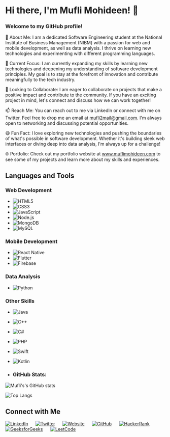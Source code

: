<h1> Hi there, I'm Mufli Mohideen! 👋</h1>
<h3>Welcome to my GitHub profile!</h3>

👀 About Me: I am a dedicated Software Engineering student at the National Institute of Business Management (NIBM) with a passion for web and mobile development, as well as data analysis. I thrive on learning new technologies and experimenting with different programming languages.

🌱 Current Focus: I am currently expanding my skills by learning new technologies and deepening my understanding of software development principles. My goal is to stay at the forefront of innovation and contribute meaningfully to the tech industry.

💼 Looking to Collaborate: I am eager to collaborate on projects that make a positive impact and contribute to the community. If you have an exciting project in mind, let's connect and discuss how we can work together!

📫 Reach Me: You can reach out to me via LinkedIn or connect with me on Twitter. Feel free to drop me an email at mufli2mail@gmail.com. I'm always open to networking and discussing potential opportunities.

😄 Fun Fact: I love exploring new technologies and pushing the boundaries of what's possible in software development. Whether it's building sleek web interfaces or diving deep into data analysis, I'm always up for a challenge!

🌐 Portfolio: Check out my portfolio website at www.muflimohideen.com to see some of my projects and learn more about my skills and experiences.


## Languages and Tools

### Web Development
- ![HTML5](https://img.shields.io/badge/-HTML5-E34F26?style=for-the-badge&logo=html5&logoColor=white)
- ![CSS3](https://img.shields.io/badge/-CSS3-1572B6?style=for-the-badge&logo=css3&logoColor=white)
- ![JavaScript](https://img.shields.io/badge/-JavaScript-F7DF1E?style=for-the-badge&logo=javascript&logoColor=black)
- ![Node.js](https://img.shields.io/badge/-Node.js-339933?style=for-the-badge&logo=node.js&logoColor=white)
- ![MongoDB](https://img.shields.io/badge/-MongoDB-47A248?style=for-the-badge&logo=mongodb&logoColor=white)
- ![MySQL](https://img.shields.io/badge/-MySQL-4479A1?style=for-the-badge&logo=mysql&logoColor=white)


### Mobile Development
- ![React Native](https://img.shields.io/badge/-React_Native-61DAFB?style=for-the-badge&logo=react&logoColor=black)
- ![Flutter](https://img.shields.io/badge/-Flutter-02569B?style=for-the-badge&logo=flutter&logoColor=white)
- ![Firebase](https://img.shields.io/badge/-Firebase-FFCA28?style=for-the-badge&logo=firebase&logoColor=black)


### Data Analysis
- ![Python](https://img.shields.io/badge/-Python-3776AB?style=for-the-badge&logo=python&logoColor=white)


### Other Skills
- ![Java](https://img.shields.io/badge/-Java-007396?style=for-the-badge&logo=java&logoColor=white)
- ![C++](https://img.shields.io/badge/-C++-00599C?style=for-the-badge&logo=c%2B%2B&logoColor=white)
- ![C#](https://img.shields.io/badge/-C%23-239120?style=for-the-badge&logo=c-sharp&logoColor=white)
- ![PHP](https://img.shields.io/badge/-PHP-777BB4?style=for-the-badge&logo=php&logoColor=white)
- ![Swift](https://img.shields.io/badge/-Swift-FA7343?style=for-the-badge&logo=swift&logoColor=white)
- ![Kotlin](https://img.shields.io/badge/-Kotlin-0095D5?style=for-the-badge&logo=kotlin&logoColor=white)



- ### GitHub Stats:

![Mufli's's GitHub stats](https://github.com/Mufli-Codes)

![Top Langs](https://github-readme-stats.vercel.app/api/top-langs/?username=prasadgamage&layout=compact&theme=radical)


## Connect with Me

[![LinkedIn](https://img.shields.io/badge/-LinkedIn-0077B5?style=flat&logo=linkedin&logoColor=white&logoWidth=30&logoHeight=30&labelColor=0077B5&color=0077B5&labelBorderRadius=50)](https://www.linkedin.com/in/mufli-mohideen-599572242/)
&nbsp;&nbsp;&nbsp;&nbsp;
[![Twitter](https://img.shields.io/badge/-Twitter-1DA1F2?style=flat&logo=twitter&logoColor=white&logoWidth=30&logoHeight=30&labelColor=1DA1F2&color=1DA1F2&labelBorderRadius=50)](https://twitter.com/MohideenMu69374)
&nbsp;&nbsp;&nbsp;&nbsp;
[![Website](https://img.shields.io/badge/-Website-0088CC?style=flat&logo=google-chrome&logoColor=white&logoWidth=30&logoHeight=30&labelColor=0088CC&color=0088CC&labelBorderRadius=50)](https://www.muflimohideen.com)
&nbsp;&nbsp;&nbsp;&nbsp;
[![GitHub](https://img.shields.io/badge/-GitHub-181717?style=flat&logo=github&logoColor=white&logoWidth=30&logoHeight=30&labelColor=181717&color=181717&labelBorderRadius=50)](https://github.com/Mufli-Codes)
&nbsp;&nbsp;&nbsp;&nbsp;
[![HackerRank](https://img.shields.io/badge/-HackerRank-2EC866?style=flat&logo=hackerrank&logoColor=white&logoWidth=30&logoHeight=30&labelColor=2EC866&color=2EC866&labelBorderRadius=50)](https://www.hackerrank.com/profile/mufli2mail)
&nbsp;&nbsp;&nbsp;&nbsp;
[![GeeksforGeeks](https://img.shields.io/badge/-GeeksforGeeks-0A0A0A?style=flat&logo=geeksforgeeks&logoColor=white&logoWidth=30&logoHeight=30&labelColor=0A0A0A&color=0A0A0A&labelBorderRadius=50)](https://auth.geeksforgeeks.org/user/mufli_mohideen)
&nbsp;&nbsp;&nbsp;&nbsp;
[![LeetCode](https://img.shields.io/badge/-LeetCode-FFA116?style=flat&logo=leetcode&logoColor=white&logoWidth=30&logoHeight=30&labelColor=FFA116&color=FFA116&labelBorderRadius=50)](https://leetcode.com/Mufli_/)






<!---
Mufli-Codes/Mufli-Codes is a ✨ special ✨ repository because its `README.md` (this file) appears on your GitHub profile.
You can click the Preview link to take a look at your changes.
--->
